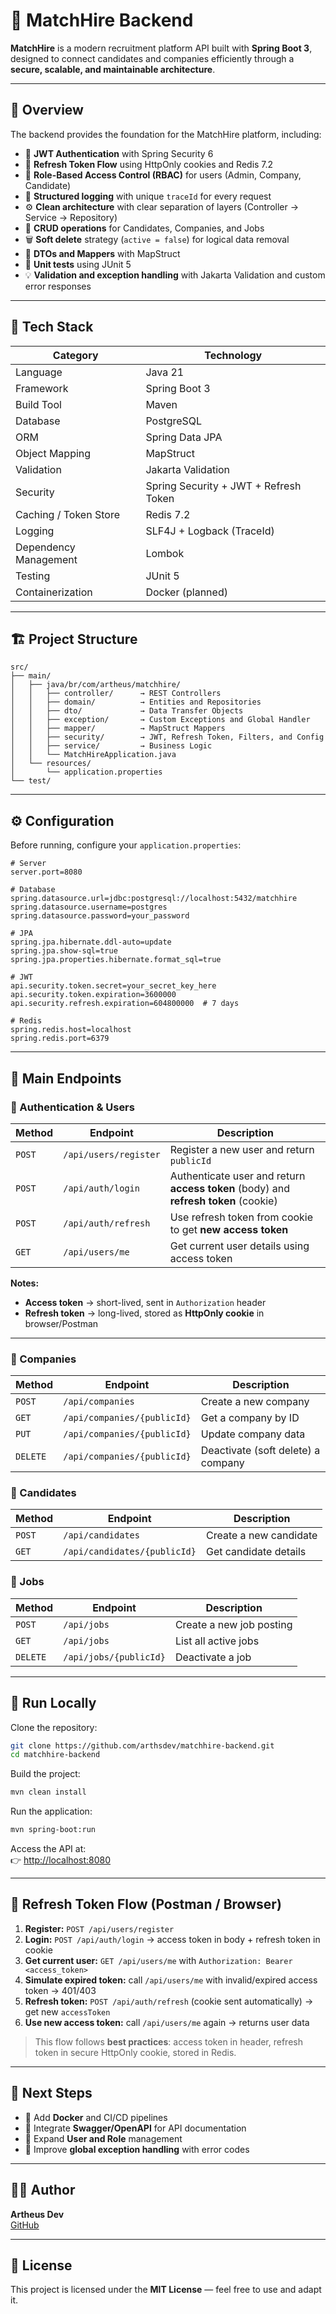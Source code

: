 # 🧠 MatchHire Backend

**MatchHire** is a modern recruitment platform API built with **Spring Boot 3**, designed to connect candidates and companies efficiently through a **secure, scalable, and maintainable architecture**.

---

## 🚀 Overview

The backend provides the foundation for the MatchHire platform, including:

- 🔐 **JWT Authentication** with Spring Security 6
- 🔁 **Refresh Token Flow** using HttpOnly cookies and Redis 7.2
- 🪪 **Role-Based Access Control (RBAC)** for users (Admin, Company, Candidate)
- 🧾 **Structured logging** with unique `traceId` for every request
- ⚙️ **Clean architecture** with clear separation of layers (Controller → Service → Repository)
- 🧱 **CRUD operations** for Candidates, Companies, and Jobs
- 🗑️ **Soft delete** strategy (`active = false`) for logical data removal
- 🧩 **DTOs and Mappers** with MapStruct
- 🧪 **Unit tests** using JUnit 5
- 💡 **Validation and exception handling** with Jakarta Validation and custom error responses

---

## 🧩 Tech Stack

| Category | Technology |
|-----------|-------------|
| Language | Java 21 |
| Framework | Spring Boot 3 |
| Build Tool | Maven |
| Database | PostgreSQL |
| ORM | Spring Data JPA |
| Object Mapping | MapStruct |
| Validation | Jakarta Validation |
| Security | Spring Security + JWT + Refresh Token |
| Caching / Token Store | Redis 7.2 |
| Logging | SLF4J + Logback (TraceId) |
| Dependency Management | Lombok |
| Testing | JUnit 5 |
| Containerization | Docker (planned) |

---

## 🏗️ Project Structure

```
src/
├── main/
│   ├── java/br/com/artheus/matchhire/
│   │   ├── controller/      → REST Controllers
│   │   ├── domain/          → Entities and Repositories
│   │   ├── dto/             → Data Transfer Objects
│   │   ├── exception/       → Custom Exceptions and Global Handler
│   │   ├── mapper/          → MapStruct Mappers
│   │   ├── security/        → JWT, Refresh Token, Filters, and Config
│   │   ├── service/         → Business Logic
│   │   └── MatchHireApplication.java
│   └── resources/
│       └── application.properties
└── test/
```

---

## ⚙️ Configuration

Before running, configure your `application.properties`:

```properties
# Server
server.port=8080

# Database
spring.datasource.url=jdbc:postgresql://localhost:5432/matchhire
spring.datasource.username=postgres
spring.datasource.password=your_password

# JPA
spring.jpa.hibernate.ddl-auto=update
spring.jpa.show-sql=true
spring.jpa.properties.hibernate.format_sql=true

# JWT
api.security.token.secret=your_secret_key_here
api.security.token.expiration=3600000
api.security.refresh.expiration=604800000  # 7 days

# Redis
spring.redis.host=localhost
spring.redis.port=6379
```

---

## 🧠 Main Endpoints

### 🔑 Authentication & Users
| Method | Endpoint | Description |
|--------|-----------|-------------|
| `POST` | `/api/users/register` | Register a new user and return `publicId` |
| `POST` | `/api/auth/login` | Authenticate user and return **access token** (body) and **refresh token** (cookie) |
| `POST` | `/api/auth/refresh` | Use refresh token from cookie to get **new access token** |
| `GET`  | `/api/users/me` | Get current user details using access token |

**Notes:**
- **Access token** → short-lived, sent in `Authorization` header
- **Refresh token** → long-lived, stored as **HttpOnly cookie** in browser/Postman

---

### 🏢 Companies
| Method | Endpoint | Description |
|--------|-----------|-------------|
| `POST` | `/api/companies` | Create a new company |
| `GET` | `/api/companies/{publicId}` | Get a company by ID |
| `PUT` | `/api/companies/{publicId}` | Update company data |
| `DELETE` | `/api/companies/{publicId}` | Deactivate (soft delete) a company |

### 👤 Candidates
| Method | Endpoint | Description |
|--------|-----------|-------------|
| `POST` | `/api/candidates` | Create a new candidate |
| `GET` | `/api/candidates/{publicId}` | Get candidate details |

### 💼 Jobs
| Method | Endpoint | Description |
|--------|-----------|-------------|
| `POST` | `/api/jobs` | Create a new job posting |
| `GET` | `/api/jobs` | List all active jobs |
| `DELETE` | `/api/jobs/{publicId}` | Deactivate a job |

---

## 🧰 Run Locally

Clone the repository:

```bash
git clone https://github.com/arthsdev/matchhire-backend.git
cd matchhire-backend
```

Build the project:

```bash
mvn clean install
```

Run the application:

```bash
mvn spring-boot:run
```

Access the API at:  
👉 [http://localhost:8080](http://localhost:8080)

---

## 🔁 Refresh Token Flow (Postman / Browser)

1. **Register:** `POST /api/users/register`
2. **Login:** `POST /api/auth/login` → access token in body + refresh token in cookie
3. **Get current user:** `GET /api/users/me` with `Authorization: Bearer <access_token>`
4. **Simulate expired token:** call `/api/users/me` with invalid/expired access token → 401/403
5. **Refresh token:** `POST /api/auth/refresh` (cookie sent automatically) → get new `accessToken`
6. **Use new access token:** call `/api/users/me` again → returns user data

> This flow follows **best practices**: access token in header, refresh token in secure HttpOnly cookie, stored in Redis.

---

## 🧱 Next Steps

- 🐳 Add **Docker** and CI/CD pipelines
- 📘 Integrate **Swagger/OpenAPI** for API documentation
- 🧍 Expand **User and Role** management
- 🧰 Improve **global exception handling** with error codes

---

## 👨‍💻 Author

**Artheus Dev**  
[GitHub](https://github.com/arthsdev)

---

## 📜 License

This project is licensed under the **MIT License** — feel free to use and adapt it.

